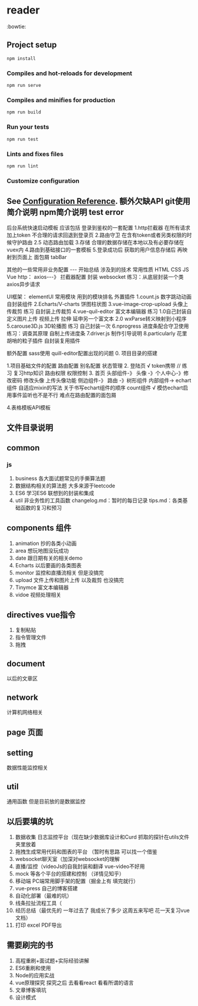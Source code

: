 # reader
:bowtie:


## Project setup
```
npm install
```

### Compiles and hot-reloads for development
```
npm run serve
```

### Compiles and minifies for production
```
npm run build
```

### Run your tests
```
npm run test
```

### Lints and fixes files
```
npm run lint
```

### Customize configuration
See [Configuration Reference](https://cli.vuejs.org/config/).
额外欠缺API
git使用简介说明
npm简介说明
test error
--- 
后台系统快速启动模板 应该包括
登录到鉴权的一套配置
1.http拦截器 在所有请求加上token 不合理的请求回退到登录页
2.路由守卫 在含有token或者另类权限的时候守护路由
2.5 动态路由加载
3.存储 合理的数据存储在本地以及有必要存储在  vuex内
4.路由到基础接口的一套模板
5.登录成功后 获取的用户信息存储后 再映射到页面上 
面包屑 tabBar

其他的一些常用非业务配置
--- 开始总结
涉及到的技术 常用性质
    HTML
    CSS
    JS
    Vue
http： axios---》 拦截器配置 封装
 websocket
练习：从底层封装一个类axios异步请求

UI框架： elementUI
常用模块
用到的模块排名
外置插件
    1.count.js 数字跳动动画 自封装组件
    2.Echarts/V-charts 饼图柱状图
    3.vue-image-crop-upload 头像上传裁剪 练习 自封装上传裁剪
    4.vue-quil-editor 富文本编辑器 
        练习 1.0自己封装自定义图片上传 视频上传 拉伸  延申另一个富文本
            2.0 wxParse转义映射到小程序
    5.carouse3D.js 3D轮播图 练习 自己封装一次
    6.nprogress 进度条配合守卫使用 练习：调查其原理 自制上传进度条
    7.driver.js 制作引导说明
    8.particularly 花里胡哨的粒子插件
自封装复用插件

额外配置
sass使用 quill-editor配置出现的问题
0. 项目目录的搭建

1.项目基础文件的配置
 路由配置
 别名配置
 状态管理
2.
 登陆页 √
 token携带 // 练习 复习http知识
 路由权限 
 权限控制
3.
 首页
 头部组件-》 头像 -》个人中心-》修改密码 修改头像 上传头像功能
 侧边组件-》 路由 -》树形组件
 内部组件-> echart组件 自适应mixin的写法
 关于书写echart组件的顺序
 count组件 √ 模仿echart启用事件监听也不是不行
 难点在路由配置的面包屑

4.表格模板API模板


## 文件目录说明

## common

### js
1. business 各大面试题常见的手撕算法题
2. 数据结构相关的算法题 大多来源于leetcode
3. ES6 学习ES6 联想到的封装和集成
4. util 非业务性的工具函数
changelog.md：暂时的每日记录
tips.md：各类基础函数的复习和预习
 
## components 组件
1. animation  抄的各类小动画
2. area 想玩地图没玩成功
3. date 跟日期有关的相关demo
4. Echarts 以后要画的各类图表
5. monitor 监控和直播流相关 但是没搞完
6. upload 文件上传和图片上传 以及裁剪 也没搞完
7. Tinymce 富文本编辑器
8. vidoe 视频处理相关

## directives vue指令
1. 复制粘贴
2. 指令管理文件
3. 拖拽

## document 
以后的文章区

## network
计算机网络相关

## page 页面


## setting
数据性能监控相关

## util 
通用函数 但是目前放的是数据监控


## 以后要填的坑
1. 数据收集 日志监控平台（现在缺少数据库设计和Curd 抓取的探针在utils文件夹里放着
2. 拖拽生成常用代码和图表的平台 （暂时有思路 可以找一个借鉴
3. websocket聊天室（加深对websocket的理解
4. 直播/监控（videoJs的自我封装和翻译 vue-video不好用
5. mock 等各个平台的搭建和控制 （详情见知乎）
6. 移动端 PC端常用脚手架的配置（掘金上有 填完就行）
7. vue-press 自己的博客搭建
8. 自动化部署（最难的坑）
9. 线条拉扯流程工具（
10. 经历总结（最优先的 一年过去了 我成长了多少 这周五来写吧 花一天复习vue文档）
11. 打印 excel PDF导出
## 需要刷完的书
1. 高程重刷+面试题+实际经验讲解
2. ES6重刷和使用
3. Node的应用实战
4. vue原理探究 探究之后  去看看react 看看所谓的语言
5. 文章博客填坑
6. 设计模式